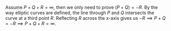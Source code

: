 Assume $P + Q + R = \infty$, then we only need to prove $(P + Q) = -R$.
By the way elliptic curves are defined, the line through $P$ and $Q$ intersects the curve at a third point $R$.
Reflecting $R$ across the $x$-axis gives us $-R \implies P + Q = -R \implies P + Q + R = \infty$.

